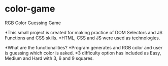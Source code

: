 # color-game
RGB Color Guessing Game

*This small project is created for making practice of DOM Selectors and JS Functions and CSS skills.
*HTML, CSS and JS were used as technologies. 

*What are the functionalities?
*Program generates and RGB color and user is guessing which color is asked. 
*3 difficulty option has included as Easy, Medium and Hard with 3, 6 and 9 squares.
